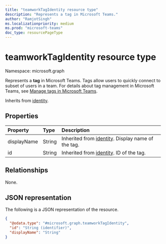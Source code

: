 ```yaml
---
title: "teamworkTagIdentity resource type"
description: "Represents a tag in Microsoft Teams."
author: "RamjotSingh"
ms.localizationpriority: medium
ms.prod: "microsoft-teams"
doc_type: resourcePageType
---
```


# teamworkTagIdentity resource type

Namespace: microsoft.graph

Represents a **tag** in Microsoft Teams. Tags allow users to quickly connect to subset of users in a team. For details about tag management in Microsoft Teams, see [Manage tags in Microsoft Teams](/microsoftteams/manage-tags).


Inherits from [identity](../resources/identity.md).

## Properties
|Property|Type|Description|
|:---|:---|:---|
|displayName|String|Inherited from [identity](../resources/identity.md). Display name of the tag.|
|id|String|Inherited from [identity](../resources/identity.md). ID of the tag.|

## Relationships
None.

## JSON representation
The following is a JSON representation of the resource.
<!-- {
  "blockType": "resource",
  "@odata.type": "microsoft.graph.teamworkTagIdentity"
}
-->
``` json
{
  "@odata.type": "#microsoft.graph.teamworkTagIdentity",
  "id": "String (identifier)",
  "displayName": "String"
}
```

